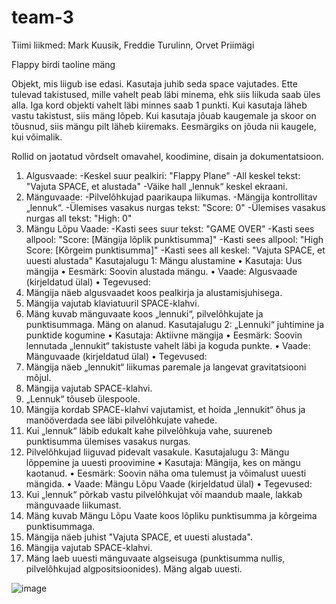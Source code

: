# team-3
Tiimi liikmed: Mark Kuusik, Freddie Turulinn, Orvet Priimägi

Flappy birdi taoline mäng

Objekt, mis liigub ise edasi. Kasutaja juhib seda space vajutades. Ette tulevad takistused, mille vahelt peab läbi minema, ehk siis liikuda saab üles alla. Iga kord objekti vahelt läbi minnes saab 1 punkti. Kui kasutaja läheb vastu takistust, siis mäng lõpeb. Kui kasutaja jõuab kaugemale ja skoor on tõusnud, siis mängu pilt läheb kiiremaks. Eesmärgiks on jõuda nii kaugele, kui võimalik.

Rollid on jaotatud võrdselt omavahel, koodimine, disain ja dokumentatsioon.

1.	Algusvaade:
-Keskel suur pealkiri: "Flappy Plane"
-All keskel tekst: "Vajuta SPACE, et alustada"
-Väike hall „lennuk“ keskel ekraani.
2.	Mänguvaade:
-Pilvelõhkujad paarikaupa liikumas.
-Mängija kontrollitav „lennuk“.
-Ülemises vasakus nurgas tekst: "Score: 0"
-Ülemises vasakus nurgas all tekst: "High: 0"
3.	Mängu Lõpu Vaade:
-Kasti sees suur tekst: "GAME OVER"
-Kasti sees allpool: "Score: [Mängija lõplik punktisumma]"
-Kasti sees allpool: "High Score: [Kõrgeim punktisumma]"
-Kasti sees all keskel: "Vajuta SPACE, et uuesti alustada"
Kasutajalugu 1: Mängu alustamine
•	Kasutaja: Uus mängija
•	Eesmärk: Soovin alustada mängu.
•	Vaade: Algusvaade (kirjeldatud ülal)
•	Tegevused: 
1.	Mängija näeb algusvaadet koos pealkirja ja alustamisjuhisega.
2.	Mängija vajutab klaviatuuril SPACE-klahvi.
3.	Mäng kuvab mänguvaate koos „lennuki“, pilvelõhkujate ja punktisummaga. Mäng on alanud.
Kasutajalugu 2: „Lennuki“ juhtimine ja punktide kogumine
•	Kasutaja: Aktiivne mängija
•	Eesmärk: Soovin lennutada „lennukit“ takistuste vahelt läbi ja koguda punkte.
•	Vaade: Mänguvaade (kirjeldatud ülal)
•	Tegevused: 
1.	Mängija näeb „lennukit“ liikumas paremale ja langevat gravitatsiooni mõjul.
2.	Mängija vajutab SPACE-klahvi.
3.	„Lennuk“ tõuseb ülespoole.
4.	Mängija kordab SPACE-klahvi vajutamist, et hoida „lennukit“ õhus ja manööverdada see läbi pilvelõhkujate vahede.
5.	Kui „lennuk“ läbib edukalt kahe pilvelõhkuja vahe, suureneb punktisumma ülemises vasakus nurgas.
6.	Pilvelõhkujad liiguvad pidevalt vasakule.
Kasutajalugu 3: Mängu lõppemine ja uuesti proovimine
•	Kasutaja: Mängija, kes on mängu kaotanud.
•	Eesmärk: Soovin näha oma tulemust ja võimalust uuesti mängida.
•	Vaade: Mängu Lõpu Vaade (kirjeldatud ülal)
•	Tegevused: 
1.	Kui „lennuk“ põrkab vastu pilvelõhkujat või maandub maale, lakkab mänguvaade liikumast.
2.	Mäng kuvab Mängu Lõpu Vaate koos lõpliku punktisumma ja kõrgeima punktisummaga.
3.	Mängija näeb juhist "Vajuta SPACE, et uuesti alustada".
4.	Mängija vajutab SPACE-klahvi.
5.	Mäng laeb uuesti mänguvaate algseisuga (punktisumma nullis, pilvelõhkujad algpositsioonides). Mäng algab uuesti.

![image](https://github.com/user-attachments/assets/0fddd1ea-72df-49ee-aa6d-f5a083d8dba1)
